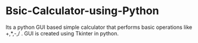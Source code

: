 # Bsic-Calculator-using-Python
Its a python GUI based simple calculator that performs basic operations like +,*,-,/ . GUI is created using Tkinter in python.
